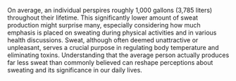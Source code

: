 On average, an individual perspires roughly 1,000 gallons (3,785 liters) throughout their lifetime. This significantly lower amount of sweat production might surprise many, especially considering how much emphasis is placed on sweating during physical activities and in various health discussions. Sweat, although often deemed unattractive or unpleasant, serves a crucial purpose in regulating body temperature and eliminating toxins. Understanding that the average person actually produces far less sweat than commonly believed can reshape perceptions about sweating and its significance in our daily lives.